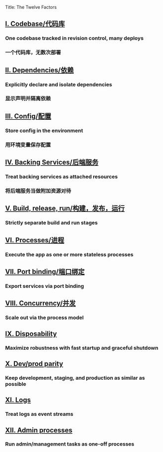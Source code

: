 Title: The Twelve Factors

## [I. Codebase/代码库][0]
### One codebase tracked in revision control, many deploys
### 一个代码库，无数次部署

## [II. Dependencies/依赖][1]
### Explicitly declare and isolate dependencies
### 显示声明并隔离依赖

## [III. Config/配置][2]
### Store config in the environment
### 用环境变量保存配置

## [IV. Backing Services/后端服务][3]
### Treat backing services as attached resources
### 将后端服务当做附加资源对待

## [V. Build, release, run/构建，发布，运行][4]
### Strictly separate build and run stages

## [VI. Processes/进程][5]
### Execute the app as one or more stateless processes

## [VII. Port binding/端口绑定][6]
### Export services via port binding

## [VIII. Concurrency/并发][7]
### Scale out via the process model

## [IX. Disposability][8]
### Maximize robustness with fast startup and graceful shutdown

## [X. Dev/prod parity][9]
### Keep development, staging, and production as similar as possible

## [XI. Logs][10]
### Treat logs as event streams

## [XII. Admin processes][11]
### Run admin/management tasks as one-off processes

[0]: http://www.harmy.me/pages/codebase.html
[1]: http://www.harmy.me/pages/dependencies.html
[2]: http://www.harmy.me/pages/config.html
[3]: http://www.harmy.me/pages/backing-services.html
[4]: http://www.harmy.me/pages/build-release-run.html
[5]: http://www.harmy.me/pages/processes.html
[6]: http://www.harmy.me/pages/port-binding.html
[7]: http://www.harmy.me/pages/concurrency.html
[8]: http://www.harmy.me/pages/disposability
[9]: http://www.harmy.me/pages/devprod-parity.html
[10]: http://www.harmy.me/pages/logs.html
[11]: http://www.harmy.me/pages/admin-processes.html